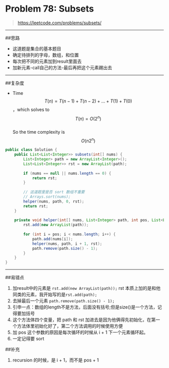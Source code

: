 # Problem 78: Subsets

> https://leetcode.com/problems/subsets/


----------
##思路
* 这道题是集合的基本题目
* 确定待排列的字母，数组，和位置
* 每次把不同的元素加到result里面去
* 加新元素-call自己的方法-最后再把这个元素踢出去 

---------------------
##复杂度
* Time  
$$T(n) = T(n - 1) + T(n - 2) + ... + T(1) + T(0)$$，which solves to $$T(n) = O(2^n)$$  
So the time complexity is $$O(n2^n)$$



```java
public class Solution {
    public List<List<Integer>> subsets(int[] nums) {
        List<Integer> path = new ArrayList<Integer>();
        List<List<Integer>> rst = new ArrayList(path);
        
        if (nums == null || nums.length == 0) {
            return rst;
        }
        
        // 这道题里是否 sort 数组不重要
        // Arrays.sort(nums);
        helper(nums, path, 0, rst);
        return rst;
    }
    
    private void helper(int[] nums, List<Integer> path, int pos, List<List<Integer>> rst) {
        rst.add(new ArrayList(path));
        
        for (int i = pos; i < nums.length; i++) {
            path.add(nums[i]);
            helper(nums, path, i + 1, rst);
            path.remove(path.size() - 1);
        }
    }
}
```
-----------------------

##易错点
1. 加result中的元素是 ```rst.add(new ArrayList(path));``` rst 本质上加的是和他同类的元素，我开始写的是```rst.add(path);```
2. 去掉最后一个元素 ```path.remove(path.size() - 1);```
3. 引申一点：数组的length不是方法，后面没有括号;但是size()是一个方法，记得要加括号
4. 这个方法体四个变量，把 path 和 rst 加进去是因为他俩得先初始化，在第一个方法体里初始化好了，第二个方法调用的时候使用方便
5. 加 pos 这个参数的原因是每次循环的时候从 i + 1 下一个元素循环起。
6. 一定记得要 sort

##补充
1. recursion 的时候，是 i + 1，而不是 pos + 1
